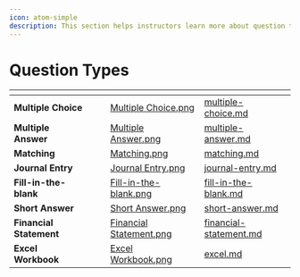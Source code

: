 ```yaml
---
icon: atom-simple
description: This section helps instructors learn more about question types in EXAMIND.
---
```


# Question Types

<table data-view="cards"><thead><tr><th></th><th></th><th></th><th data-hidden data-card-cover data-type="files"></th><th data-hidden data-card-target data-type="content-ref"></th></tr></thead><tbody><tr><td><strong>Multiple Choice</strong></td><td></td><td></td><td><a href="../../../.gitbook/assets/Multiple Choice.png">Multiple Choice.png</a></td><td><a href="multiple-choice.md">multiple-choice.md</a></td></tr><tr><td><strong>Multiple Answer</strong></td><td></td><td></td><td><a href="../../../.gitbook/assets/Multiple Answer.png">Multiple Answer.png</a></td><td><a href="multiple-answer.md">multiple-answer.md</a></td></tr><tr><td><strong>Matching</strong></td><td></td><td></td><td><a href="../../../.gitbook/assets/Matching.png">Matching.png</a></td><td><a href="matching.md">matching.md</a></td></tr><tr><td><strong>Journal Entry</strong></td><td></td><td></td><td><a href="../../../.gitbook/assets/Journal Entry.png">Journal Entry.png</a></td><td><a href="journal-entry.md">journal-entry.md</a></td></tr><tr><td><strong>Fill-in-the-blank</strong></td><td></td><td></td><td><a href="../../../.gitbook/assets/Fill-in-the-blank.png">Fill-in-the-blank.png</a></td><td><a href="fill-in-the-blank.md">fill-in-the-blank.md</a></td></tr><tr><td><strong>Short Answer</strong></td><td></td><td></td><td><a href="../../../.gitbook/assets/Short Answer.png">Short Answer.png</a></td><td><a href="short-answer.md">short-answer.md</a></td></tr><tr><td><strong>Financial Statement</strong></td><td></td><td></td><td><a href="../../../.gitbook/assets/Financial Statement.png">Financial Statement.png</a></td><td><a href="financial-statement.md">financial-statement.md</a></td></tr><tr><td><strong>Excel Workbook</strong></td><td></td><td></td><td><a href="../../../.gitbook/assets/Excel Workbook.png">Excel Workbook.png</a></td><td><a href="../dynamic-questions/dynamic-engine/excel.md">excel.md</a></td></tr></tbody></table>


